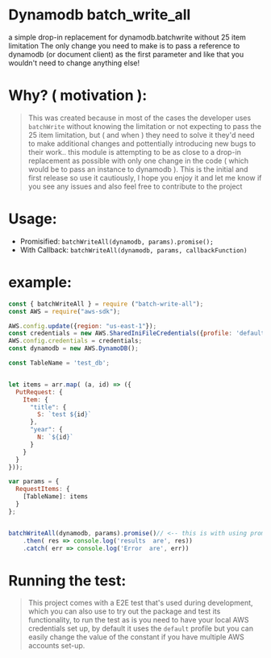 # Dynamodb batch_write_all
a simple drop-in replacement for dynamodb.batchwrite without 25 item limitation
The only change you need to make is to pass a reference to dynamodb (or document client) as the first parameter and like that you wouldn't need to change anything else!

# Why? ( motivation ):
> This was created because in most of the cases the developer uses `batchWrite` without knowing the limitation or not expecting to pass the 25 item limitation, but ( and when ) they need to solve it they'd need to make additional changes and pottentially introducing new bugs to their work.. this module is attempting to be as close to a drop-in replacement as possible with only one change in the code ( which would be to pass an instance to dynamodb ).
> This is the initial and first release so use it cautiously, I hope you enjoy it and let me know if you see any issues and also feel free to contribute to the project 

# Usage:
- Promisified: `batchWriteAll(dynamodb, params).promise();`
- With Callback: `batchWriteAll(dynamodb, params, callbackFunction)`

# example: 
```js
const { batchWriteAll } = require ("batch-write-all");
const AWS = require("aws-sdk");

AWS.config.update({region: "us-east-1"});
const credentials = new AWS.SharedIniFileCredentials({profile: 'default'});
AWS.config.credentials = credentials;
const dynamodb = new AWS.DynamoDB();

const TableName = 'test_db';


let items = arr.map( (a, id) => ({
  PutRequest: {
    Item: {
      "title": {
        S: `test ${id}`
      },
      "year": {
        N: `${id}`
      }
    }
  }
}));

var params = {
  RequestItems: {
    [TableName]: items
  }
};


batchWriteAll(dynamodb, params).promise()// <-- this is with using promise()
    .then( res => console.log('results  are', res))
    .catch( err => console.log('Error  are', err))


```


# Running the test:
> This project comes with a E2E test that's used during development, which you can also use to try out the package and test its functionality, to run the test as is you need to have your local AWS credentials set up, by default it uses the `default` profile but you can easily change the value of the constant if you have multiple AWS accounts set-up.  
